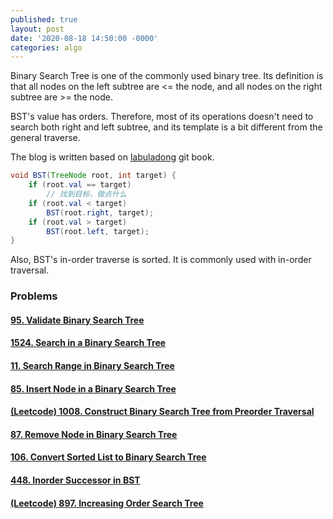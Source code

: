 ```yaml
---
published: true
layout: post
date: '2020-08-18 14:50:00 -0000'
categories: algo
---
```

Binary Search Tree is one of the commonly used binary tree. Its definition is that all nodes on the left subtree are <= the node, and all nodes on the right subtree are >= the node.

BST's value has orders. Therefore, most of its operations doesn't need to search both right and left subtree, and its template is a bit different from the general traverse.

The blog is written based on [labuladong](https://labuladong.gitbook.io/algo/shu-ju-jie-gou-xi-lie/er-cha-sou-suo-shu-cao-zuo-ji-jin) git book.

```java
void BST(TreeNode root, int target) {
    if (root.val == target)
        // 找到目标，做点什么
    if (root.val < target) 
        BST(root.right, target);
    if (root.val > target)
        BST(root.left, target);
}
```

Also, BST's in-order traverse is sorted. It is commonly used with in-order traversal.

### Problems

#### [95. Validate Binary Search Tree](https://www.lintcode.com/problem/validate-binary-search-tree/description)

#### [1524. Search in a Binary Search Tree](https://www.lintcode.com/problem/search-in-a-binary-search-tree/description)


#### [11. Search Range in Binary Search Tree](https://www.lintcode.com/problem/search-range-in-binary-search-tree/)

####  [85. Insert Node in a Binary Search Tree](https://www.lintcode.com/problem/insert-node-in-a-binary-search-tree/description)

#### [(Leetcode) 1008. Construct Binary Search Tree from Preorder Traversal](https://leetcode.com/problems/construct-binary-search-tree-from-preorder-traversal/)

#### [87. Remove Node in Binary Search Tree](https://www.lintcode.com/problem/remove-node-in-binary-search-tree/solution)

#### [106. Convert Sorted List to Binary Search Tree](https://www.lintcode.com/problem/convert-sorted-list-to-binary-search-tree)

#### [448. Inorder Successor in BST](https://www.lintcode.com/problem/inorder-successor-in-bst/)

#### [(Leetcode) 897. Increasing Order Search Tree](https://leetcode.com/problems/increasing-order-search-tree/)

